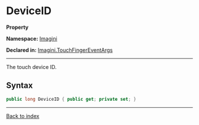 # DeviceID

**Property**

**Namespace:** [Imagini](Imagini.md)

**Declared in:** [Imagini.TouchFingerEventArgs](Imagini.TouchFingerEventArgs.md)

------



The touch device ID.


## Syntax

```csharp
public long DeviceID { public get; private set; }
```

------

[Back to index](index.md)